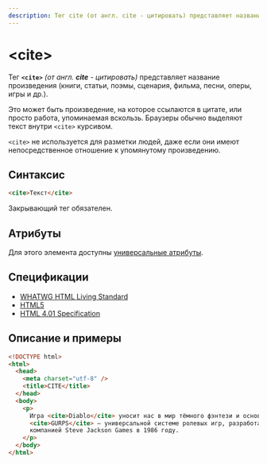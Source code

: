 ```yaml
---
description: Тег cite (от англ. cite - цитировать) представляет название произведения (книги, статьи, поэмы, сценария, фильма, песни, оперы, игры)
---
```


# &lt;cite&gt;

Тег **`<cite>`** _(от англ. **cite** - цитировать)_ представляет название произведения (книги, статьи, поэмы, сценария, фильма, песни, оперы, игры и др.).

Это может быть произведение, на которое ссылаются в цитате, или просто работа, упоминаемая вскользь. Браузеры обычно выделяют текст внутри `<cite>` курсивом.

`<cite>` не используется для разметки людей, даже если они имеют непосредственное отношение к упомянутому произведению.

## Синтаксис

```html
<cite>Текст</cite>
```

Закрывающий тег обязателен.

## Атрибуты

Для этого элемента доступны [универсальные атрибуты](uni-attr.md).

## Спецификации

- [WHATWG HTML Living Standard](https://html.spec.whatwg.org/multipage/text-level-semantics.html#the-cite-element)
- [HTML5](http://www.w3.org/TR/html5/text-level-semantics.html#the-cite-element)
- [HTML 4.01 Specification](http://www.w3.org/TR/html401/struct/text.html#h-9.2.1)

## Описание и примеры

```html
<!DOCTYPE html>
<html>
  <head>
    <meta charset="utf-8" />
    <title>CITE</title>
  </head>
  <body>
    <p>
      Игра <cite>Diablo</cite> уносит нас в мир тёмного фэнтези и основана на
      <cite>GURPS</cite> — универсальной системе ролевых игр, разработанной
      компанией Steve Jackson Games в 1986 году.
    </p>
  </body>
</html>
```
